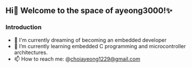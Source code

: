 ## Hi👋 Welcome to the space of ayeong3000!✨
### Introduction
- 🔭 I'm currently dreaming of becoming an embedded developer
- 🌱 I’m currently learning embedded C programming and microcontroller architectures.
- 📫 How to reach me: @choiayeong1229@gmail.com

  
<!--
**ayeong3000/ayeong3000** is a ✨ _special_ ✨ repository because its `README.md` (this file) appears on your GitHub profile.

Here are some ideas to get you started:

- 🔭 I’m currently working on ...
- 🌱 I’m currently learning ...
- 👯 I’m looking to collaborate on ...
- 🤔 I’m looking for help with ...
- 💬 Ask me about ...
- 📫 How to reach me: ...
- 😄 Pronouns: ...
- ⚡ Fun fact: ...
-->
